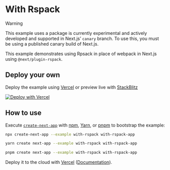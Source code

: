 # With Rspack

> [!WARNING]
> This example uses a package is currently experimental and actively developed and supported in Next.js’ `canary` branch. To use this, you must be using a published canary build of Next.js.

This example demonstrates using Rpsack in place of webpack in Next.js using `@next/plugin-rspack`.

## Deploy your own

Deploy the example using [Vercel](https://vercel.com?utm_source=github&utm_medium=readme&utm_campaign=next-example) or preview live with [StackBlitz](https://stackblitz.com/github/vercel/next.js/tree/canary/examples/with-rspack)

[![Deploy with Vercel](https://vercel.com/button)](https://vercel.com/new/clone?repository-url=https://github.com/vercel/next.js/tree/canary/examples/with-rspack&project-name=with-rspack&repository-name=with-rspack)

## How to use

Execute [`create-next-app`](https://github.com/vercel/next.js/tree/canary/packages/create-next-app) with [npm](https://docs.npmjs.com/cli/init), [Yarn](https://yarnpkg.com/lang/en/docs/cli/create/), or [pnpm](https://pnpm.io) to bootstrap the example:

```bash
npx create-next-app --example with-rspack with-rspack-app
```

```bash
yarn create next-app --example with-rspack with-rspack-app
```

```bash
pnpm create next-app --example with-rspack with-rspack-app
```

Deploy it to the cloud with [Vercel](https://vercel.com/new?utm_source=github&utm_medium=readme&utm_campaign=next-example) ([Documentation](https://nextjs.org/docs/deployment)).
